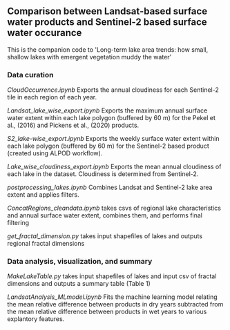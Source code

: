 ## Comparison between Landsat-based surface water products and Sentinel-2 based surface water occurance
This is the companion code to 'Long-term lake area trends: how small, shallow lakes with emergent vegetation muddy the water'

### Data curation 
_CloudOccurrence.ipynb_ Exports the annual cloudiness for each Sentinel-2 tile in each region of each year.

_Landsat_lake_wise_export.ipynb_ Exports the maximum annual surface water extent within each lake polygon (buffered by 60 m) for the Pekel et al., (2016) and Pickens et al., (2020) products.

_S2_lake-wise_export.ipynb_ Exports the weekly surface water extent within each lake polygon (buffered by 60 m) for the Sentinel-2 based product (created using ALPOD workflow).

_Lake_wise_cloudiness_export.ipynb_ Exports the mean annual cloudiness of each lake in the dataset. Cloudiness is determined from Sentinel-2.

_postprocessing_lakes.ipynb_ Combines Landsat and Sentinel-2 lake area extent and applies filters. 

_ConcatRegions_cleandata.ipynb_ takes csvs of regional lake characteristics and annual surface water extent, combines them, and performs final filtering

_get_fractal_dimension.py_ takes input shapefiles of lakes and outputs regional fractal dimensions  

### Data analysis, visualization, and summary 
_MakeLakeTable.py_ takes input shapefiles of lakes and input csv of fractal dimensions and outputs a summary table (Table 1)  

_LandsatAnalysis_MLmodel.ipynb_ Fits the machine learning model relating the mean relative difference between products in dry years subtracted from the mean relative difference between products in wet years to various explantory features.

